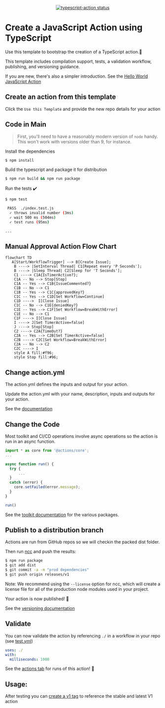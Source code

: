 <p align="center">
  <a href="https://github.com/actions/typescript-action/actions"><img alt="typescript-action status" src="https://github.com/actions/typescript-action/workflows/build-test/badge.svg"></a>
</p>

# Create a JavaScript Action using TypeScript

Use this template to bootstrap the creation of a TypeScript action.:rocket:

This template includes compilation support, tests, a validation workflow, publishing, and versioning guidance.  

If you are new, there's also a simpler introduction.  See the [Hello World JavaScript Action](https://github.com/actions/hello-world-javascript-action)

## Create an action from this template

Click the `Use this Template` and provide the new repo details for your action

## Code in Main

> First, you'll need to have a reasonably modern version of `node` handy. This won't work with versions older than 9, for instance.

Install the dependencies  
```bash
$ npm install
```

Build the typescript and package it for distribution
```bash
$ npm run build && npm run package
```

Run the tests :heavy_check_mark:  
```bash
$ npm test

 PASS  ./index.test.js
  ✓ throws invalid number (3ms)
  ✓ wait 500 ms (504ms)
  ✓ test runs (95ms)

...
```

## Manual Approval Action Flow Chart

```mermaid
flowchart TD
   A[Start/WorkflowTrigger] --> B[Create Issue];
    B ----> |SetInterval Thread| C1[Repeat every 'P Seconds'];
    B ----> |Sleep Thread| C2[Sleep for 'T Seconds'];
    C1 ----> C1A{IsTimerActive?};
    C1A -- No --> Stop[Stop]
    C1A -- Yes --> C1B{IssueCommented?}
    C1B -- No --> C1
    C1B -- Yes --> C1C{approvedKey?}
    C1C -- Yes --> C1D[Set Workflow=Continue]
    C1D ---->  I[Close Issue]
    C1C -- No --> C1E{deniedKey?}
    C1E -- Yes --> C1F[Set Workflow=BreakWithError]
    C1E -- No --> C1
    C1F ----> I[Close Issue]
    I ----> J[Set TimerActive=false]
    J ----> Stop[Stop]
    C2 ----> C2A{TimeOut?}
    C2A -- Yes --> C2B[Set TimerActive=false]
    C2B ----> C2C[Set Workflow=BreakWithError]
    C2A -- No --> C2
    C2C ----> I
    style A fill:#f96;
    style Stop fill:#96;
```

## Change action.yml

The action.yml defines the inputs and output for your action.

Update the action.yml with your name, description, inputs and outputs for your action.

See the [documentation](https://help.github.com/en/articles/metadata-syntax-for-github-actions)

## Change the Code

Most toolkit and CI/CD operations involve async operations so the action is run in an async function.

```javascript
import * as core from '@actions/core';
...

async function run() {
  try { 
      ...
  } 
  catch (error) {
    core.setFailed(error.message);
  }
}

run()
```

See the [toolkit documentation](https://github.com/actions/toolkit/blob/master/README.md#packages) for the various packages.

## Publish to a distribution branch

Actions are run from GitHub repos so we will checkin the packed dist folder. 

Then run [ncc](https://github.com/zeit/ncc) and push the results:
```bash
$ npm run package
$ git add dist
$ git commit -a -m "prod dependencies"
$ git push origin releases/v1
```

Note: We recommend using the `--license` option for ncc, which will create a license file for all of the production node modules used in your project.

Your action is now published! :rocket: 

See the [versioning documentation](https://github.com/actions/toolkit/blob/master/docs/action-versioning.md)

## Validate

You can now validate the action by referencing `./` in a workflow in your repo (see [test.yml](.github/workflows/test.yml))

```yaml
uses: ./
with:
  milliseconds: 1000
```

See the [actions tab](https://github.com/actions/typescript-action/actions) for runs of this action! :rocket:

## Usage:

After testing you can [create a v1 tag](https://github.com/actions/toolkit/blob/master/docs/action-versioning.md) to reference the stable and latest V1 action
